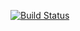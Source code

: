 [![Build Status](https://travis-ci.org/Katya1518/lab6.svg?branch=master)](https://travis-ci.org/Katya1518/lab6)
